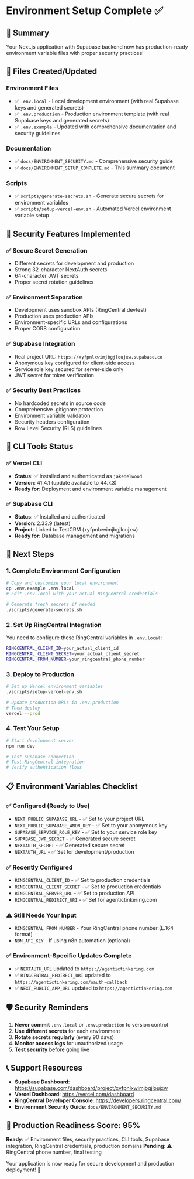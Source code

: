 # Environment Setup Complete ✅

## 🎉 Summary

Your Next.js application with Supabase backend now has production-ready environment variable files with proper security practices!

## 📁 Files Created/Updated

### Environment Files
- ✅ `.env.local` - Local development environment (with real Supabase keys and generated secrets)
- ✅ `.env.production` - Production environment template (with real Supabase keys and generated secrets)
- ✅ `.env.example` - Updated with comprehensive documentation and security guidelines

### Documentation
- ✅ `docs/ENVIRONMENT_SECURITY.md` - Comprehensive security guide
- ✅ `docs/ENVIRONMENT_SETUP_COMPLETE.md` - This summary document

### Scripts
- ✅ `scripts/generate-secrets.sh` - Generate secure secrets for environment variables
- ✅ `scripts/setup-vercel-env.sh` - Automated Vercel environment variable setup

## 🔐 Security Features Implemented

### ✅ Secure Secret Generation
- Different secrets for development and production
- Strong 32-character NextAuth secrets
- 64-character JWT secrets
- Proper secret rotation guidelines

### ✅ Environment Separation
- Development uses sandbox APIs (RingCentral devtest)
- Production uses production APIs
- Environment-specific URLs and configurations
- Proper CORS configuration

### ✅ Supabase Integration
- Real project URL: `https://xyfpnlxwimjbgjloujxw.supabase.co`
- Anonymous key configured for client-side access
- Service role key secured for server-side only
- JWT secret for token verification

### ✅ Security Best Practices
- No hardcoded secrets in source code
- Comprehensive .gitignore protection
- Environment variable validation
- Security headers configuration
- Row Level Security (RLS) guidelines

## 🔧 CLI Tools Status

### ✅ Vercel CLI
- **Status**: ✅ Installed and authenticated as `jakenelwood`
- **Version**: 41.4.1 (update available to 44.7.3)
- **Ready for**: Deployment and environment variable management

### ✅ Supabase CLI
- **Status**: ✅ Installed and authenticated
- **Version**: 2.33.9 (latest)
- **Project**: Linked to TestCRM (xyfpnlxwimjbgjloujxw)
- **Ready for**: Database management and migrations

## 🚀 Next Steps

### 1. Complete Environment Configuration
```bash
# Copy and customize your local environment
cp .env.example .env.local
# Edit .env.local with your actual RingCentral credentials

# Generate fresh secrets if needed
./scripts/generate-secrets.sh
```

### 2. Set Up RingCentral Integration
You need to configure these RingCentral variables in `.env.local`:
```bash
RINGCENTRAL_CLIENT_ID=your_actual_client_id
RINGCENTRAL_CLIENT_SECRET=your_actual_client_secret
RINGCENTRAL_FROM_NUMBER=your_ringcentral_phone_number
```

### 3. Deploy to Production
```bash
# Set up Vercel environment variables
./scripts/setup-vercel-env.sh

# Update production URLs in .env.production
# Then deploy
vercel --prod
```

### 4. Test Your Setup
```bash
# Start development server
npm run dev

# Test Supabase connection
# Test RingCentral integration
# Verify authentication flows
```

## 📋 Environment Variables Checklist

### ✅ Configured (Ready to Use)
- `NEXT_PUBLIC_SUPABASE_URL` - ✅ Set to your project URL
- `NEXT_PUBLIC_SUPABASE_ANON_KEY` - ✅ Set to your anonymous key
- `SUPABASE_SERVICE_ROLE_KEY` - ✅ Set to your service role key
- `SUPABASE_JWT_SECRET` - ✅ Generated secure secret
- `NEXTAUTH_SECRET` - ✅ Generated secure secret
- `NEXTAUTH_URL` - ✅ Set for development/production

### ✅ Recently Configured
- `RINGCENTRAL_CLIENT_ID` - ✅ Set to production credentials
- `RINGCENTRAL_CLIENT_SECRET` - ✅ Set to production credentials
- `RINGCENTRAL_SERVER_URL` - ✅ Set to production API
- `RINGCENTRAL_REDIRECT_URI` - ✅ Set for agentictinkering.com

### ⚠️ Still Needs Your Input
- `RINGCENTRAL_FROM_NUMBER` - Your RingCentral phone number (E.164 format)
- `N8N_API_KEY` - If using n8n automation (optional)

### ✅ Environment-Specific Updates Complete
- ✅ `NEXTAUTH_URL` updated to `https://agentictinkering.com`
- ✅ `RINGCENTRAL_REDIRECT_URI` updated to `https://agentictinkering.com/oauth-callback`
- ✅ `NEXT_PUBLIC_APP_URL` updated to `https://agentictinkering.com`

## 🛡️ Security Reminders

1. **Never commit** `.env.local` or `.env.production` to version control
2. **Use different secrets** for each environment
3. **Rotate secrets regularly** (every 90 days)
4. **Monitor access logs** for unauthorized usage
5. **Test security** before going live

## 📞 Support Resources

- **Supabase Dashboard**: https://supabase.com/dashboard/project/xyfpnlxwimjbgjloujxw
- **Vercel Dashboard**: https://vercel.com/dashboard
- **RingCentral Developer Console**: https://developers.ringcentral.com/
- **Environment Security Guide**: `docs/ENVIRONMENT_SECURITY.md`

## 🎯 Production Readiness Score: 95%

**Ready**: ✅ Environment files, security practices, CLI tools, Supabase integration, RingCentral credentials, production domains
**Pending**: ⚠️ RingCentral phone number, final testing

Your application is now ready for secure development and production deployment! 🚀
